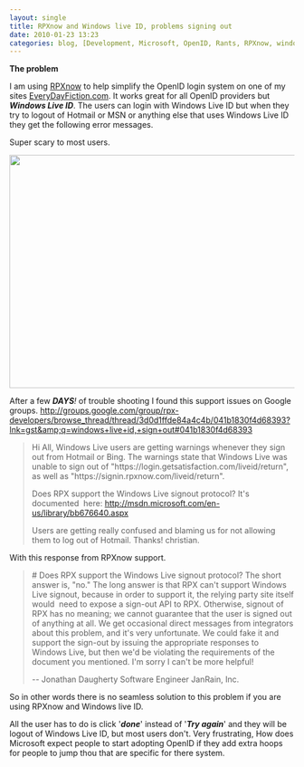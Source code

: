 ```yaml
---
layout: single
title: RPXnow and Windows live ID, problems signing out
date: 2010-01-23 13:23
categories: blog, [Development, Microsoft, OpenID, Rants, RPXnow, windows]
---
```

<strong>The problem </strong>

I am using <a href="https://rpxnow.com/">RPXnow</a> to help simplify the OpenID login system on one of my sites <a href="http://www.everydayfiction.com/">EveryDayFiction.com</a>. It works great for all OpenID providers but <em><strong>Windows Live ID</strong></em>. The users can login with Windows Live ID but when they try to logout of Hotmail or MSN or anything else that uses Windows Live ID they get the following error messages.

Super scary to most users.

<a href="/public/uploads/2010/01/RPXnow_WindowsLifeID_Cantsignout.png"><img class="aligncenter size-full wp-image-856" title="RPXnow Windows Live ID Cant sign out" src="/public/uploads/2010/01/RPXnow_WindowsLifeID_Cantsignout.png" alt="" width="801" height="412" /></a>

After a few <em><strong>DAYS</strong>!</em> of trouble shooting I found this support issues on Google groups.
<a href="http://groups.google.com/group/rpx-developers/browse_thread/thread/3d0d1ffde84a4c4b/041b1830f4d68393?lnk=gst&amp;q=windows+live+id,+sign+out#041b1830f4d68393">http://groups.google.com/group/rpx-developers/browse_thread/thread/3d0d1ffde84a4c4b/041b1830f4d68393?lnk=gst&amp;q=windows+live+id,+sign+out#041b1830f4d68393</a>
<blockquote>Hi All,
Windows Live users are getting warnings whenever they sign out from Hotmail or Bing. The warnings state that Windows Live was unable to sign out of "https://login.getsatisfaction.com/liveid/return", as well as "https://signin.rpxnow.com/liveid/return".

Does RPX support the Windows Live signout protocol? It's documented  here:
http://msdn.microsoft.com/en-us/library/bb676640.aspx

Users are getting really confused and blaming us for not allowing them to log out of Hotmail.
Thanks!
christian.</blockquote>
With this response from RPXnow support.
<blockquote># Does RPX support the Windows Live signout protocol?
The short answer is, "no."
The long answer is that RPX can't support Windows Live signout, because in order to support it, the relying party site itself would  need to expose a sign-out API to RPX.  Otherwise, signout of RPX has no meaning; we cannot guarantee that the user is signed out of anything at all.
We get occasional direct messages from integrators about this problem, and it's very unfortunate.  We could fake it and support the sign-out by issuing the appropriate responses to Windows Live, but then we'd be violating the requirements of the document you mentioned.
I'm sorry I can't be more helpful!

--
Jonathan Daugherty
Software Engineer
JanRain, Inc.</blockquote>
So in other words there is no seamless solution to this problem if you are using RPXnow and Windows live ID.

All the user has to do is click '<strong><em>done</em></strong>' instead of '<strong><em>Try again</em></strong>' and they will be logout of Windows Live ID, but most users don't. Very frustrating, How does Microsoft expect people to start adopting OpenID if they add extra hoops for people to jump thou that are specific for there system.
